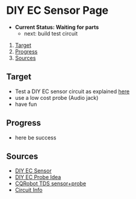 # DIY EC Sensor Page

- **Current Status: Waiting for parts**
  - next: build test circuit

1. [Target](#target)
2. [Progress](#progress)
3. [Sources](#sources)

## Target

- Test a DIY EC sensor circuit as explained [here](https://publiclab.org/notes/bhickman/05-09-2016/conductivity-and-temperature-meter)
- use a low cost probe (Audio jack)
- have fun

## Progress

- here be success

## Sources

- [DIY EC Sensor](https://publiclab.org/notes/bhickman/05-09-2016/conductivity-and-temperature-meter)
- [DIY EC Probe Idea](https://hackaday.io/project/7008-hacking-the-way-to-growing-food/log/24646-three-dollar-ec-ppm-meter-arduino)
- [CQRobot TDS sensor+probe](http://www.cqrobot.wiki/index.php/TDS_(Total_Dissolved_Solids)_Meter_Sensor_SKU:_CQRSENTDS01)
- [Circuit Info](https://www.analog.com/media/en/reference-design-documentation/reference-designs/CN0428.pdf)

